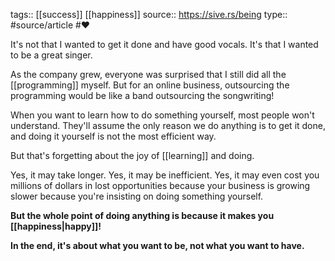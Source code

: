 tags:: [[success]] [[happiness]]
source:: https://sive.rs/being
type:: #source/article #❤️ 

It's not that I wanted to get it done and have good vocals. It's that I wanted to be a great singer.

As the company grew, everyone was surprised that I still did all the [[programming]] myself. But for an online business, outsourcing the programming would be like a band outsourcing the songwriting!

When you want to learn how to do something yourself, most people won't understand. They'll assume the only reason we do anything is to get it done, and doing it yourself is not the most efficient way.

But that's forgetting about the joy of [[learning]] and doing.

Yes, it may take longer. Yes, it may be inefficient. Yes, it may even cost you millions of dollars in lost opportunities because your business is growing slower because you're insisting on doing something yourself.

**But the whole point of doing anything is because it makes you [[happiness|happy]]!**

**In the end, it's about what you want to be, not what you want to have.**
